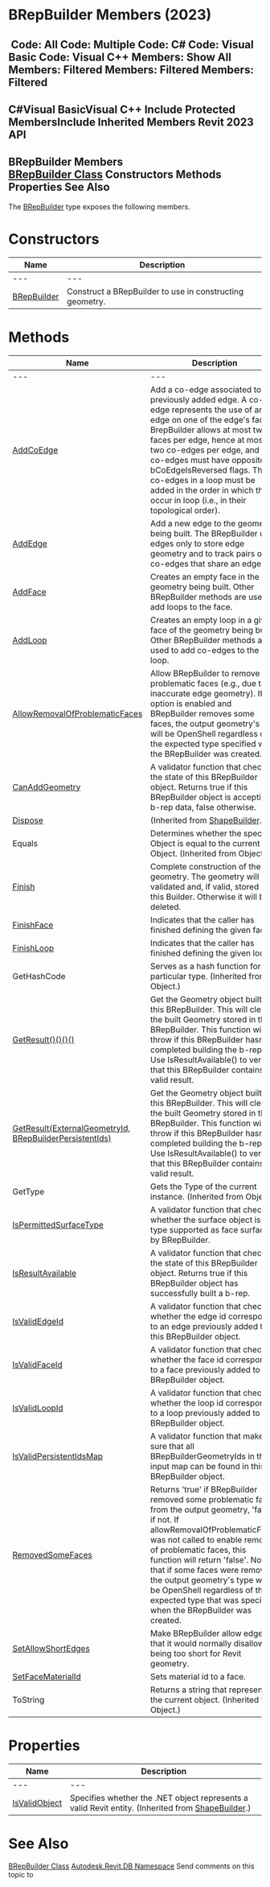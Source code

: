 # BRepBuilder Members (2023)

﻿
 Code: All Code: Multiple Code: C# Code: Visual Basic Code: Visual C++  Members: Show All Members: Filtered Members: Filtered Members: Filtered   
---  
C#Visual BasicVisual C++
Include Protected MembersInclude Inherited Members
Revit 2023 API  
---  
BRepBuilder Members  
[BRepBuilder Class](94c1fef4-2933-ce67-9c2d-361cbf8a42b4.md "BRepBuilder Class") Constructors Methods Properties See Also  
---  
The [BRepBuilder](94c1fef4-2933-ce67-9c2d-361cbf8a42b4.md "BRepBuilder Class") type exposes the following members.
# Constructors
| Name | Description |
| --- | --- |
| --- | --- | --- |
| [BRepBuilder](b3eb95b6-2297-44dc-df94-38aed1940b8c.md "BRepBuilder Constructor") | Construct a BRepBuilder to use in constructing geometry. |

# Methods
| Name | Description |
| --- | --- |
| --- | --- | --- |
| [AddCoEdge](c4713a48-712b-e293-6745-a266af97e195.md "AddCoEdge Method") | Add a co-edge associated to a previously added edge. A co-edge represents the use of an edge on one of the edge's faces. BrepBuilder allows at most two faces per edge, hence at most two co-edges per edge, and the co-edges must have opposite bCoEdgeIsReversed flags. The co-edges in a loop must be added in the order in which they occur in loop (i.e., in their topological order). |
| [AddEdge](75963b10-7aec-dd68-e160-4a198161dadc.md "AddEdge Method") | Add a new edge to the geometry being built. The BRepBuilder uses edges only to store edge geometry and to track pairs of co-edges that share an edge. |
| [AddFace](cb899f6d-c4e0-0983-ab70-bae0a620dc8d.md "AddFace Method") | Creates an empty face in the geometry being built. Other BRepBuilder methods are used to add loops to the face. |
| [AddLoop](169a75b9-2b82-09ec-a6f1-a9b82e8f32fe.md "AddLoop Method") | Creates an empty loop in a given face of the geometry being built. Other BRepBuilder methods are used to add co-edges to the loop. |
| [AllowRemovalOfProblematicFaces](727b6da1-e4d9-8077-c974-e7c1fb8ce34c.md "AllowRemovalOfProblematicFaces Method") | Allow BRepBuilder to remove problematic faces (e.g., due to inaccurate edge geometry). If this option is enabled and BRepBuilder removes some faces, the output geometry's type will be OpenShell regardless of the expected type specified when the BRepBuilder was created. |
| [CanAddGeometry](8bf14f8a-bbf4-c661-1588-1626e574238b.md "CanAddGeometry Method") | A validator function that checks the state of this BRepBuilder object. Returns true if this BRepBuilder object is accepting b-rep data, false otherwise. |
| [Dispose](efbfadf8-519d-7f66-8553-e887ed3058f1.md "Dispose Method") | (Inherited from [ShapeBuilder](66c1678c-2e01-e0de-1386-5a0e1eb3ccff.md "ShapeBuilder Class").) |
| Equals | Determines whether the specified Object is equal to the current Object. (Inherited from Object.) |
| [Finish](4e7da30b-68cf-5572-39d1-979dffef8d5a.md "Finish Method") | Complete construction of the geometry. The geometry will be validated and, if valid, stored in this Builder. Otherwise it will be deleted. |
| [FinishFace](2d5b2123-3d60-f87c-2f5f-b61fd2db62ce.md "FinishFace Method") | Indicates that the caller has finished defining the given face. |
| [FinishLoop](cf38cd16-7b71-62d3-8c4f-56694125a4be.md "FinishLoop Method") | Indicates that the caller has finished defining the given loop. |
| GetHashCode | Serves as a hash function for a particular type.  (Inherited from Object.) |
| [GetResult()()()()](b1cb34d1-a485-8926-f437-23edb67cdc32.md "GetResult Method") | Get the Geometry object built by this BRepBuilder. This will clear the built Geometry stored in the BRepBuilder. This function will throw if this BRepBuilder hasn't completed building the b-rep. Use IsResultAvailable() to verify that this BRepBuilder contains a valid result. |
| [GetResult(ExternalGeometryId, BRepBuilderPersistentIds)](b72c5abd-629e-96aa-0b87-95b5cc763f80.md "GetResult Method \(ExternalGeometryId, BRepBuilderPersistentIds\)") | Get the Geometry object built by this BRepBuilder. This will clear the built Geometry stored in the BRepBuilder. This function will throw if this BRepBuilder hasn't completed building the b-rep. Use IsResultAvailable() to verify that this BRepBuilder contains a valid result. |
| GetType | Gets the Type of the current instance. (Inherited from Object.) |
| [IsPermittedSurfaceType](040692f6-8493-74dc-4d6c-8b8668a2fe27.md "IsPermittedSurfaceType Method") | A validator function that checks whether the surface object is of type supported as face surface by BRepBuilder. |
| [IsResultAvailable](e4316883-9ea0-b9a5-7cc5-3ba58d1c7418.md "IsResultAvailable Method") | A validator function that checks the state of this BRepBuilder object. Returns true if this BRepBuilder object has successfully built a b-rep. |
| [IsValidEdgeId](3572f388-f282-9c72-fdec-9147b2687638.md "IsValidEdgeId Method") | A validator function that checks whether the edge id corresponds to an edge previously added to this BRepBuilder object. |
| [IsValidFaceId](476756cc-99d9-b891-9583-3fe7dff48c75.md "IsValidFaceId Method") | A validator function that checks whether the face id corresponds to a face previously added to this BRepBuilder object. |
| [IsValidLoopId](8688abac-8e16-f7f7-d6ad-e84d8620d503.md "IsValidLoopId Method") | A validator function that checks whether the loop id corresponds to a loop previously added to this BRepBuilder object. |
| [IsValidPersistentIdsMap](4169de01-5062-fd9c-024f-c7958fc85402.md "IsValidPersistentIdsMap Method") | A validator function that makes sure that all BRepBuilderGeometryIds in the input map can be found in this BRepBuilder object. |
| [RemovedSomeFaces](e5cb0e49-8c1a-9bd0-7867-c6a18b2d258a.md "RemovedSomeFaces Method") | Returns 'true' if BRepBuilder removed some problematic faces from the output geometry, 'false' if not. If allowRemovalOfProblematicFaces was not called to enable removal of problematic faces, this function will return 'false'. Note that if some faces were removed, the output geometry's type will be OpenShell regardless of the expected type that was specified when the BRepBuilder was created. |
| [SetAllowShortEdges](2e0f0e48-a219-7abe-96c4-b755cb5b687b.md "SetAllowShortEdges Method") | Make BRepBuilder allow edges that it would normally disallow as being too short for Revit geometry. |
| [SetFaceMaterialId](8b7c7bed-57ef-a1e0-0fe2-529fe742e64a.md "SetFaceMaterialId Method") | Sets material id to a face. |
| ToString | Returns a string that represents the current object. (Inherited from Object.) |

# Properties
| Name | Description |
| --- | --- |
| --- | --- | --- |
| [IsValidObject](6a5c7474-6ea6-4886-d356-204405406596.md "IsValidObject Property") | Specifies whether the .NET object represents a valid Revit entity.  (Inherited from [ShapeBuilder](66c1678c-2e01-e0de-1386-5a0e1eb3ccff.md "ShapeBuilder Class").) |

# See Also
[BRepBuilder Class](94c1fef4-2933-ce67-9c2d-361cbf8a42b4.md "BRepBuilder Class")
[Autodesk.Revit.DB Namespace](87546ba7-461b-c646-cbb1-2cb8f5bff8b2.md "Autodesk.Revit.DB Namespace")
Send comments on this topic to 